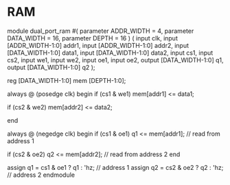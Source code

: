 # RAM
module dual_port_ram 
  #(
     parameter ADDR_WIDTH = 4,
     parameter DATA_WIDTH = 16,
     parameter DEPTH = 16
  )
  (
    input 					clk,
    input [ADDR_WIDTH-1:0] 	addr1,
    input [ADDR_WIDTH-1:0] 	addr2,
    input [DATA_WIDTH-1:0] 	data1,
    input [DATA_WIDTH-1:0] 	data2,
    input cs1,
    input cs2,
    input we1,
    input we2,
    input oe1,
    input oe2,
    output [DATA_WIDTH-1:0] 	q1,
    output [DATA_WIDTH-1:0] 	q2
  );
  
  reg [DATA_WIDTH-1:0] 	mem [DEPTH-1:0];
  
  always @ (posedge clk) begin
   if (cs1 & we1)
      mem[addr1] <= data1; 
      
   if (cs2 & we2)
      mem[addr2] <= data2; 
 
 end
  
  always @ (negedge clk) begin
   if (cs1 & oe1)
      q1 <= mem[addr1];     // read from address 1
      
   if (cs2 & oe2)
      q2 <= mem[addr2];     // read from address 2
  end
  
  assign q1 = cs1 & oe1 ? q1 : 'hz;  //  address 1
  assign q2 = cs2 & oe2 ? q2 : 'hz;  //  address 2
endmodule
